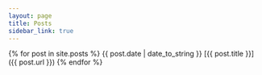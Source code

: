 ```yaml
---
layout: page
title: Posts
sidebar_link: true
---
```


{% for post in site.posts %}
{{ post.date | date_to_string }} [{{ post.title }}]({{ post.url }})
{% endfor %}
